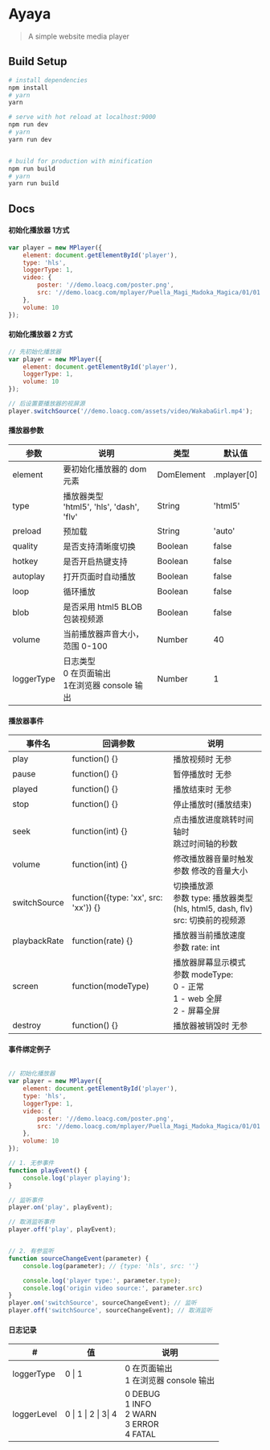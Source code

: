 Ayaya
====

> A simple website media player



Build Setup
----

```bash
# install dependencies
npm install
# yarn
yarn

# serve with hot reload at localhost:9000
npm run dev
# yarn
yarn run dev


# build for production with minification
npm run build
# yarn
yarn run build
```



Docs
----

#### 初始化播放器 1方式

```javascript
var player = new MPlayer({
    element: document.getElementById('player'),
    type: 'hls',
    loggerType: 1,
    video: {
        poster: '//demo.loacg.com/poster.png',
        src: '//demo.loacg.com/mplayer/Puella_Magi_Madoka_Magica/01/01.m3u8'
    },
    volume: 10
});
```

#### 初始化播放器 2 方式

```javascript
// 先初始化播放器
var player = new MPlayer({
    element: document.getElementById('player'),
    loggerType: 1,
    volume: 10
});

// 后设置要播放器的视屏源
player.switchSource('//demo.loacg.com/assets/video/WakabaGirl.mp4');
```

#### 播放器参数


| 参数       | 说明                                                   | 类型       | 默认值      |
| ---------- | ------------------------------------------------------ | ---------- | ----------- |
| element    | 要初始化播放器的 dom 元素                              | DomElement | .mplayer[0] |
| type       | 播放器类型<br />'html5', 'hls', 'dash', 'flv'          | String     | 'html5'     |
| preload    | 预加载                                                 | String     | 'auto'      |
| quality    | 是否支持清晰度切换                                     | Boolean    | false       |
| hotkey     | 是否开启热键支持                                       | Boolean    | false       |
| autoplay   | 打开页面时自动播放                                     | Boolean    | false       |
| loop       | 循环播放                                               | Boolean    | false       |
| blob       | 是否采用 html5 BLOB 包装视频源                         | Boolean    | false       |
| volume     | 当前播放器声音大小，范围 0-100                         | Number     | 40          |
| loggerType | 日志类型<br />0 在页面输出<br />1在浏览器 console 输出 | Number     | 1           |



#### 播放器事件


| 事件名       | 回调参数                             | 说明                                                         |
| ------------ | ------------------------------------ | ------------------------------------------------------------ |
| play         | function() {}                        | 播放视频时  无参                                             |
| pause        | function() {}                        | 暂停播放时  无参                                             |
| played       | function() {}                        | 播放结束时  无参                                             |
| stop         | function() {}                        | 停止播放时(播放结束)                                         |
| seek         | function(int) {}                     | 点击播放进度跳转时间轴时<br />跳过时间轴的秒数               |
| volume       | function(int) {}                     | 修改播放器音量时触发 <br />参数 修改的音量大小               |
| switchSource | function({type: 'xx', src: 'xx'}) {} | 切换播放源<br />参数 type: 播放器类型(hls, html5, dash, flv)<br />src: 切换前的视频源 |
| playbackRate | function(rate) {}                    | 播放器当前播放速度<br />参数 rate: int                       |
| screen       | function(modeType)                   | 播放器屏幕显示模式<br />参数 modeType: <br />0 - 正常<br />1 - web 全屏<br />2 - 屏幕全屏 |
| destroy      | function() {}                        | 播放器被销毁时  无参                                         |

#### 事件绑定例子
```javascript

// 初始化播放器
var player = new MPlayer({
    element: document.getElementById('player'),
    type: 'hls',
    loggerType: 1,
    video: {
        poster: '//demo.loacg.com/poster.png',
        src: '//demo.loacg.com/mplayer/Puella_Magi_Madoka_Magica/01/01.m3u8'
    },
    volume: 10
});

// 1. 无参事件
function playEvent() {
    console.log('player playing');
}

// 监听事件
player.on('play', playEvent);

// 取消监听事件
player.off('play', playEvent);


// 2. 有参监听
function sourceChangeEvent(parameter) {
    console.log(parameter); // {type: 'hls', src: ''}

    console.log('player type:', parameter.type);
    console.log('origin video source:', parameter.src)
}
player.on('switchSource', sourceChangeEvent); // 监听
player.off('switchSource', sourceChangeEvent); // 取消监听

```


#### 日志记录


| #           | 值                   | 说明                                                      |
| ----------- | -------------------- | --------------------------------------------------------- |
| loggerType  | 0 \| 1               | 0 在页面输出<br />1 在浏览器 console 输出                 |
| loggerLevel | 0 \| 1 \| 2 \| 3\| 4 | 0 DEBUG<br />1 INFO<br />2 WARN<br />3 ERROR<br />4 FATAL |

